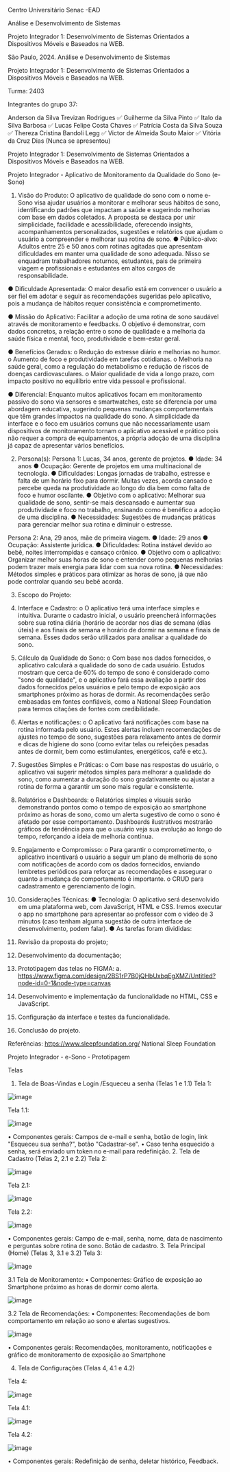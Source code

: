 

Centro Universitário Senac -EAD


 Análise e Desenvolvimento de Sistemas 


Projeto Integrador 1: Desenvolvimento de Sistemas Orientados a Dispositivos Móveis e Baseados na WEB.



São Paulo, 2024.
Análise e Desenvolvimento de Sistemas

Projeto Integrador 1: Desenvolvimento de Sistemas Orientados a Dispositivos Móveis e Baseados na WEB.

Turma: 2403

Integrantes do grupo 37:

Anderson da Silva Trevizan Rodrigues  ✅
Guilherme da Silva Pinto  ✅
Italo da Silva Barbosa  ✅
Lucas Felipe Costa Chaves  ✅
Patrícia Costa da Silva Souza ✅
Thereza Cristina Bandoli Legg  ✅
Victor de Almeida Souto Maior  ✅
Vitória da Cruz Dias (Nunca se apresentou)

Projeto Integrador 1: Desenvolvimento de Sistemas Orientados a Dispositivos Móveis e Baseados na WEB.


Projeto Integrador - Aplicativo de Monitoramento da Qualidade do Sono (e-Sono)

1. Visão do Produto:
O aplicativo de qualidade do sono com o nome e-Sono visa ajudar usuários a monitorar e melhorar seus hábitos de sono, identificando padrões que impactam a saúde e sugerindo melhorias com base em dados coletados. A proposta se destaca por unir simplicidade, facilidade e acessibilidade, oferecendo insights, acompanhamentos personalizados, sugestões e relatórios que ajudam o usuário a compreender e melhorar sua rotina de sono.
●	Público-alvo: Adultos entre 25 e 50 anos com rotinas agitadas que apresentam dificuldades em manter uma qualidade de sono adequada. Nisso se enquadram trabalhadores noturnos, estudantes, pais de primeira viagem e profissionais e estudantes em altos cargos de responsabilidade.

●	Dificuldade Apresentada: O maior desafio está em convencer o usuário a ser fiel em adotar e seguir as recomendações sugeridas pelo aplicativo, pois a mudança de hábitos requer consistência e comprometimento.

●	Missão do Aplicativo: Facilitar a adoção de uma rotina de sono saudável através de monitoramento e feedbacks. O objetivo é demonstrar, com dados concretos, a relação entre o sono de qualidade e a melhoria da saúde física e mental, foco, produtividade e bem-estar geral.

●	Benefícios Gerados:
o	Redução do estresse diário e melhorias no humor.
o	Aumento de foco e produtividade em tarefas cotidianas.
o	Melhoria na saúde geral, como a regulação do metabolismo e redução de riscos de doenças cardiovasculares.
o	Maior qualidade de vida a longo prazo, com impacto positivo no equilíbrio entre vida pessoal e profissional.

●	Diferencial: Enquanto muitos aplicativos focam em monitoramento passivo do sono via sensores e smartwatches, este se diferencia por uma abordagem educativa, sugerindo pequenas mudanças comportamentais que têm grandes impactos na qualidade do sono. A simplicidade da interface e o foco em usuários comuns que não necessariamente usam dispositivos de monitoramento tornam o aplicativo acessível e prático pois não requer a compra de equipamentos, a própria adoção de uma disciplina já capaz de apresentar vários benefícios.

2. Persona(s):
Persona 1: Lucas, 34 anos, gerente de projetos.
●	Idade: 34 anos
●	Ocupação: Gerente de projetos em uma multinacional de tecnologia.
●	Dificuldades: Longas jornadas de trabalho, estresse e falta de um horário fixo para dormir. Muitas vezes, acorda cansado e percebe queda na produtividade ao longo do dia bem como falta de foco e humor oscilante.
●	Objetivo com o aplicativo: Melhorar sua qualidade de sono, sentir-se mais descansado e aumentar sua produtividade e foco no trabalho, ensinando como é benéfico a adoção de uma disciplina.
●	Necessidades: Sugestões de mudanças práticas para gerenciar melhor sua rotina e diminuir o estresse.

Persona 2: Ana, 29 anos, mãe de primeira viagem.
●	Idade: 29 anos
●	Ocupação: Assistente jurídica.
●	Dificuldades: Rotina instável devido ao bebê, noites interrompidas e cansaço crônico.
●	Objetivo com o aplicativo: Organizar melhor suas horas de sono e entender como pequenas melhorias podem trazer mais energia para lidar com sua nova rotina.
●	Necessidades: Métodos simples e práticos para otimizar as horas de sono, já que não pode controlar quando seu bebê acorda.

3. Escopo do Projeto:
1.	Interface e Cadastro:
o	O aplicativo terá uma interface simples e intuitiva. Durante o cadastro inicial, o usuário preencherá informações sobre sua rotina diária (horário de acordar nos dias de semana (dias úteis) e aos finais de semana e horário de dormir na semana e finais de semana. Esses dados serão utilizados para analisar a qualidade do sono.
2.	Cálculo da Qualidade do Sono:
o	Com base nos dados fornecidos, o aplicativo calculará a qualidade do sono de cada usuário. Estudos mostram que cerca de 60% do tempo de sono é considerado como "sono de qualidade", e o aplicativo fará essa avaliação a partir dos dados fornecidos pelos usuários e pelo tempo de exposição aos smartphones próximo as horas de dormir. As recomendações serão embasadas em fontes confiáveis, como a National Sleep Foundation para termos citações de fontes com credibilidade.
3.	Alertas e notificações:
o	O aplicativo fará notificações com base na rotina informada pelo usuário. Estes alertas incluem recomendações de ajustes no tempo de sono, sugestões para relaxamento antes de dormir e dicas de higiene do sono (como evitar telas ou refeições pesadas antes de dormir, bem como estimulantes, energéticos, café e etc.).

4.	Sugestões Simples e Práticas:
o	Com base nas respostas do usuário, o aplicativo vai sugerir métodos simples para melhorar a qualidade do sono, como aumentar a duração do sono gradativamente ou ajustar a rotina de forma a garantir um sono mais regular e consistente.
5.	Relatórios e Dashboards:
o	Relatórios simples e visuais serão demonstrando pontos como o tempo de exposição ao smartphone próximo as horas de sono, como um alerta sugestivo de como o sono é afetado por esse comportamento. Dashboards ilustrativos mostrarão gráficos de tendência para que o usuário veja sua evolução ao longo do tempo, reforçando a ideia de melhoria contínua.
6.	Engajamento e Compromisso:
o	Para garantir o comprometimento, o aplicativo incentivará o usuário a seguir um plano de melhoria de sono com notificações de acordo com os dados fornecidos, enviando lembretes periódicos para reforçar as recomendações e assegurar o quanto a mudança de comportamento é importante.
o	CRUD para cadastramento e gerenciamento de login.
4. Considerações Técnicas:
●	Tecnologia: O aplicativo será desenvolvido em uma plataforma web, com JavaScript, HTML e CSS. Iremos executar o app no smartphone para apresentar ao professor com o vídeo de 3 minutos (caso tenham alguma sugestão de outra interface de desenvolvimento, podem falar).
●	As tarefas foram divididas:
1.	Revisão da proposta do projeto;
2.	Desenvolvimento da documentação;
3.	Prototipagem das  telas no FIGMA:
a.	https://www.figma.com/design/2BS1rP7B0jQHbUxbqEgXMZ/Untitled?node-id=0-1&node-type=canvas
4.	Desenvolvimento e implementação da funcionalidade no HTML, CSS e JavaScript.
5.	Configuração da interface e testes da funcionalidade.
6.	Conclusão do projeto.

Referências: https://www.sleepfoundation.org/ National Sleep Foundation



Projeto Integrador - e-Sono - Prototipagem

Telas
1.	Tela de Boas-Vindas e Login /Esqueceu a senha
(Telas 1 e 1.1)
Tela 1:

![image](https://github.com/user-attachments/assets/94146981-a8a6-48e4-9214-8b7630996586)

Tela 1.1:

![image](https://github.com/user-attachments/assets/43d3b254-4541-4f1c-9d7b-9bf713223b57)


•	Componentes gerais: Campos de e-mail e senha, botão de login, link "Esqueceu sua senha?", botão "Cadastrar-se".
•	Caso tenha esquecido a senha, será enviado um token no e-mail para redefinição.
2.	Tela de Cadastro
(Telas 2, 2.1 e 2.2)
Tela 2:

![image](https://github.com/user-attachments/assets/ab310416-ac01-40c6-9254-750c4c01e873)

Tela 2.1:

![image](https://github.com/user-attachments/assets/cf4f0838-f98a-49c1-b8a7-1bbc920cad98)

Tela 2.2:

![image](https://github.com/user-attachments/assets/3826cef6-aeed-4f03-b680-d3e7e817f3c4)

•	Componentes gerais: Campo de e-mail, senha, nome, data de nascimento e perguntas sobre rotina de sono. Botão de cadastro.
3.	Tela Principal (Home)
(Telas 3, 3.1 e 3.2)
Tela 3: 

![image](https://github.com/user-attachments/assets/bebdcf11-bf9b-477d-846f-e74209d90fee)

3.1	Tela de Monitoramento:
•	Componentes: Gráfico de exposição ao Smartphone próximo as horas de dormir como alerta.

![image](https://github.com/user-attachments/assets/d85acb0c-9a2b-471b-9e2d-ff30bb19a839)

3.2	Tela de Recomendações:
•	Componentes: Recomendações de bom comportamento em relação ao sono e alertas sugestivos.

![image](https://github.com/user-attachments/assets/fe98c4eb-a340-4be6-bf67-46ec788f91ac)

•	Componentes gerais: Recomendações, monitoramento, notificações e gráfico de monitoramento de exposição ao Smartphone 

4.	Tela de Configurações
(Telas 4, 4.1 e 4.2)

Tela 4:

![image](https://github.com/user-attachments/assets/6ecdbeb1-6ed2-455d-9c08-5598b273e3e1)

Tela 4.1:

![image](https://github.com/user-attachments/assets/8c0646e1-ec9d-44e5-a92a-3378519da254)

Tela 4.2:

![image](https://github.com/user-attachments/assets/13d37c77-802b-4399-9452-326793d00089)

•	Componentes gerais: Redefinição de senha, deletar histórico, Feedback.
